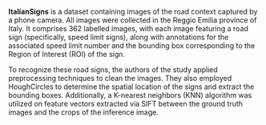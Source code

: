 **ItalianSigns** is a dataset containing images of the road context captured by a phone camera. All images were collected in the Reggio Emilia province of Italy. It comprises 362 labelled images, with each image featuring a road sign (specifically, speed limit signs), along with annotations for the associated speed limit number and the bounding box corresponding to the Region of Interest (ROI) of the sign.

To recognize these road signs, the authors of the study applied preprocessing techniques to clean the images. They also employed HoughCircles to determine the spatial location of the signs and extract the bounding boxes. Additionally, a K-nearest neighbors (KNN) algorithm was utilized on feature vectors extracted via SIFT between the ground truth images and the crops of the inference image.